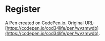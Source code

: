 # Register

A Pen created on CodePen.io. Original URL: [https://codepen.io/cod34life/pen/wvzmwdb](https://codepen.io/cod34life/pen/wvzmwdb).


